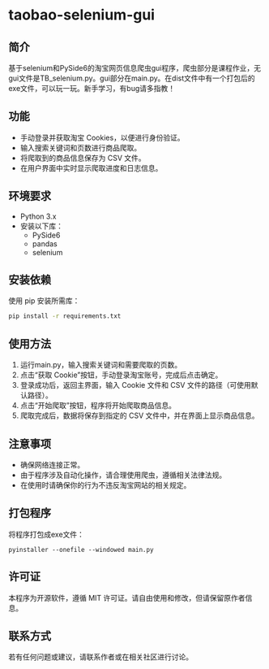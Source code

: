 # taobao-selenium-gui

## 简介

基于selenium和PySide6的淘宝网页信息爬虫gui程序，爬虫部分是课程作业，无gui文件是TB_selenium.py。gui部分在main.py。在dist文件中有一个打包后的exe文件，可以玩一玩。新手学习，有bug请多指教！

## 功能

* 手动登录并获取淘宝 Cookies，以便进行身份验证。
* 输入搜索关键词和页数进行商品爬取。
* 将爬取到的商品信息保存为 CSV 文件。
* 在用户界面中实时显示爬取进度和日志信息。

## 环境要求

* Python 3.x
* 安装以下库：
  * PySide6
  * pandas
  * selenium

## 安装依赖

使用 pip 安装所需库：

```bash
pip install -r requirements.txt
```

## 使用方法

1. 运行main.py，输入搜索关键词和需要爬取的页数。
2. 点击“获取 Cookie”按钮，手动登录淘宝账号，完成后点击确定。
3. 登录成功后，返回主界面，输入 Cookie 文件和 CSV 文件的路径（可使用默认路径）。
4. 点击“开始爬取”按钮，程序将开始爬取商品信息。
5. 爬取完成后，数据将保存到指定的 CSV 文件中，并在界面上显示商品信息。

## 注意事项

* 确保网络连接正常。
* 由于程序涉及自动化操作，请合理使用爬虫，遵循相关法律法规。
* 在使用时请确保你的行为不违反淘宝网站的相关规定。

## 打包程序

将程序打包成exe文件：

```
pyinstaller --onefile --windowed main.py
```

## 许可证

本程序为开源软件，遵循 MIT 许可证。请自由使用和修改，但请保留原作者信息。

## 联系方式

若有任何问题或建议，请联系作者或在相关社区进行讨论。
